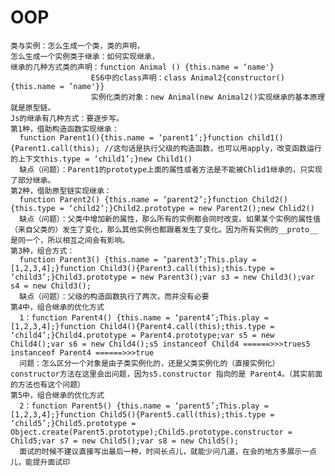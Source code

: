 # OOP
    类与实例：怎么生成一个类，类的声明，
    怎么生成一个实例类于继承：如何实现继承，
    继承的几种方式类的声明：function Animal () {this.name = ‘name'}
                      ES6中的class声明：class Animal2{constructor(){this.name = ’name'}}
                      实例化类的对象：new Animal(new Animal2()实现继承的基本原理就是原型链。
    Js的继承有几种方式：要逐步写。
    第1种，借助构造函数实现继承：
      function Parent1(){this.name = ‘parent1’;}function child1(){Parent1.call(this); //这句话是执行父级的构造函数，也可以用apply，改变函数运行的上下文this.type = ‘child1’;}new Child1()
      缺点（问题）：Parent1的prototype上面的属性或者方法是不能被Chlid1继承的，只实现了部分继承。
    第2种，借助原型链实现继承：
      function Parent2() {this.name = ‘parent2’;}function Child2() {this.type = ‘child2’;}Child2.prototype = new Parent2();new Chlid2()
      缺点（问题）：父类中增加新的属性，那么所有的实例都会同时改变。如果某个实例的属性值（来自父类的）发生了变化，那么其他实例也都跟着发生了变化。因为所有实例的__proto__是同一个，所以相互之间会有影响。
    第3种，组合方式：
      function Parent3() {this.name = ‘parent3’;This.play = [1,2,3,4];}function Child3(){Parent3.call(this);this.type = ‘child3’;}Child3.prototype = new Parent3();var s3 = new Child3();var s4 = new Child3();
      缺点（问题）：父级的构造函数执行了两次，而并没有必要
    第4中，组合继承的优化方式
      1：function Parent4() {this.name = ‘parent4’;This.play = [1,2,3,4];}function Child4(){Parent4.call(this);this.type = ‘child4’;}Child4.prototype = Parent4.prototype;var s5 = new Child4();var s6 = new Child4();s5 instanceof Child4 ======>>>trues5 instanceof Parent4 ======>>>true
      问题：怎么区分一个对象是由子类实例化的，还是父类实例化的（直接实例化）constructor方法在这里会出问题，因为s5.constructor 指向的是 Parent4。（其实前面的方法也有这个问题）
    第5中，组合继承的优化方式
      2：function Parent5() {this.name = ‘parent5’;This.play = [1,2,3,4];}function Child5(){Parent5.call(this);this.type = ‘child5’;}Child5.prototype = Object.create(Parent5.prototype);Child5.prototype.constructor = Child5;var s7 = new Child5();var s8 = new Child5();
      面试的时候不建议直接写出最后一种，时间长点儿，就能少问几道，在会的地方多展示一点儿，能提升面试印
